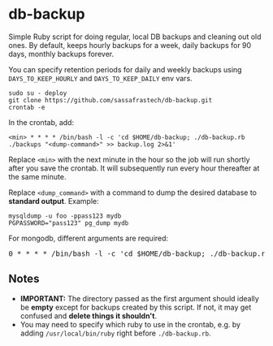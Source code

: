 # db-backup
Simple Ruby script for doing regular, local DB backups and cleaning out old ones. By default, keeps hourly backups for a week, daily backups for 90 days, monthly backups forever.

You can specify retention periods for daily and weekly backups using `DAYS_TO_KEEP_HOURLY` and `DAYS_TO_KEEP_DAILY` env vars.

```
sudo su - deploy
git clone https://github.com/sassafrastech/db-backup.git
crontab -e
```

In the crontab, add:

```
<min> * * * * /bin/bash -l -c 'cd $HOME/db-backup; ./db-backup.rb ./backups "<dump-command>" >> backup.log 2>&1'
```
Replace `<min>` with the next minute in the hour so the job will run shortly after you save the crontab. It will subsequently run every hour thereafter at the same minute.

Replace `<dump_command>` with a command to dump the desired database to **standard output**. Example:

```
mysqldump -u foo -ppass123 mydb
PGPASSWORD="pass123" pg_dump mydb
```

For mongodb, different arguments are required:

<pre>
0 * * * * /bin/bash -l -c 'cd $HOME/db-backup; ./db-backup.rb backups --dbms=mongo --db=<i>database_name</i> >> backup.log 2>&1'
</pre>

## Notes

  * **IMPORTANT:** The directory passed as the first argument should ideally be **empty** except for backups created by this script. If not, it may get confused and **delete things it shouldn't**.
  * You may need to specify which ruby to use in the crontab, e.g. by adding `/usr/local/bin/ruby` right before `./db-backup.rb`.
